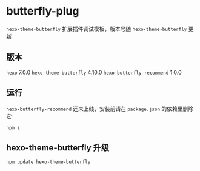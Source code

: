 # butterfly-plug
`hexo-theme-butterfly` 扩展插件调试模板，版本号随 `hexo-theme-butterfly` 更新

## 版本
`hexo` 7.0.0
`hexo-theme-butterfly` 4.10.0
`hexo-butterfly-recommend` 1.0.0

## 运行
`hexo-butterfly-recommend` 还未上线，安装前请在 `package.json` 的依赖里删除它

```shell
npm i
```

## hexo-theme-butterfly 升级
```shell
npm update hexo-theme-butterfly
```